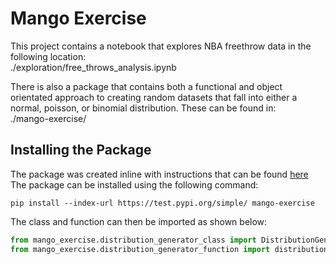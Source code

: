 # Mango Exercise

This project contains a notebook that explores NBA freethrow data in the following location:  
./exploration/free_throws_analysis.ipynb

There is also a package that contains both a functional and object orientated approach to creating random datasets that 
fall into either a normal, poisson, or binomial distribution. These can be found in:  
./mango-exercise/

## Installing the Package
The package was created inline with instructions that can be found [here](https://packaging.python.org/tutorials/packaging-projects/)  
The package can be installed using the following command:  
```
pip install --index-url https://test.pypi.org/simple/ mango-exercise
```

The class and function can then be imported as shown below:  
```python
from mango_exercise.distribution_generator_class import DistributionGenerator
from mango_exercise.distribution_generator_function import distribution_generator
```